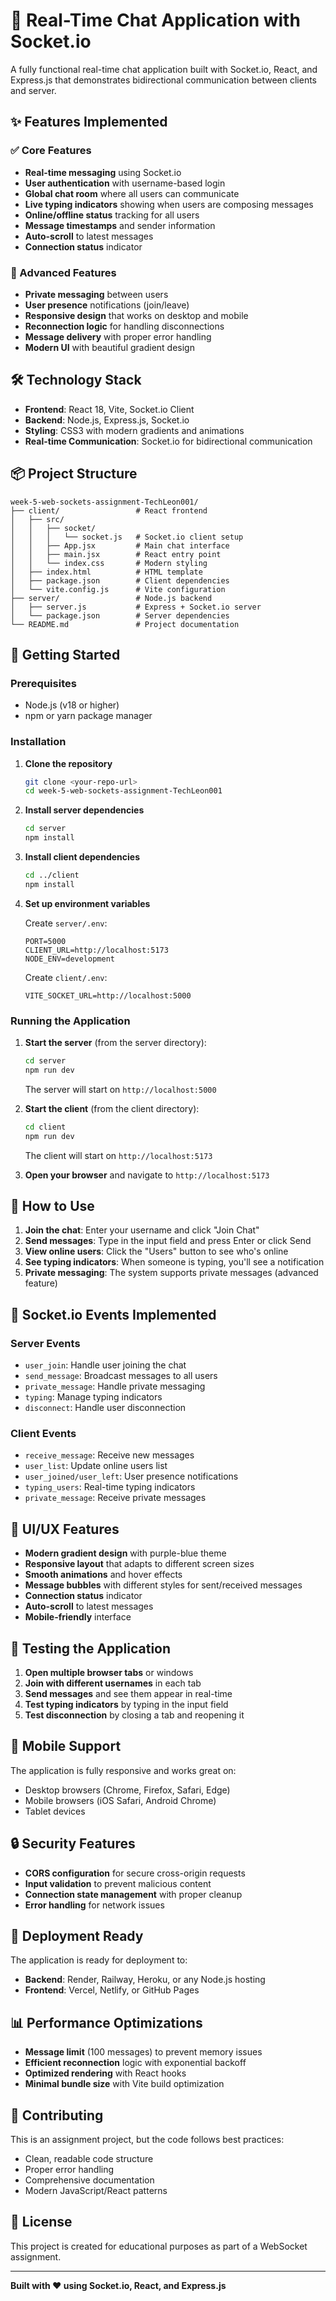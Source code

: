 # 🔄 Real-Time Chat Application with Socket.io

A fully functional real-time chat application built with Socket.io, React, and Express.js that demonstrates bidirectional communication between clients and server.

## ✨ Features Implemented

### ✅ Core Features
- **Real-time messaging** using Socket.io
- **User authentication** with username-based login
- **Global chat room** where all users can communicate
- **Live typing indicators** showing when users are composing messages
- **Online/offline status** tracking for all users
- **Message timestamps** and sender information
- **Auto-scroll** to latest messages
- **Connection status** indicator

### 🚀 Advanced Features
- **Private messaging** between users
- **User presence** notifications (join/leave)
- **Responsive design** that works on desktop and mobile
- **Reconnection logic** for handling disconnections
- **Message delivery** with proper error handling
- **Modern UI** with beautiful gradient design

## 🛠️ Technology Stack

- **Frontend**: React 18, Vite, Socket.io Client
- **Backend**: Node.js, Express.js, Socket.io
- **Styling**: CSS3 with modern gradients and animations
- **Real-time Communication**: Socket.io for bidirectional communication

## 📦 Project Structure

```
week-5-web-sockets-assignment-TechLeon001/
├── client/                 # React frontend
│   ├── src/
│   │   ├── socket/
│   │   │   └── socket.js   # Socket.io client setup
│   │   ├── App.jsx         # Main chat interface
│   │   ├── main.jsx        # React entry point
│   │   └── index.css       # Modern styling
│   ├── index.html          # HTML template
│   ├── package.json        # Client dependencies
│   └── vite.config.js      # Vite configuration
├── server/                 # Node.js backend
│   ├── server.js           # Express + Socket.io server
│   └── package.json        # Server dependencies
└── README.md               # Project documentation
```

## 🚀 Getting Started

### Prerequisites
- Node.js (v18 or higher)
- npm or yarn package manager

### Installation

1. **Clone the repository**
   ```bash
   git clone <your-repo-url>
   cd week-5-web-sockets-assignment-TechLeon001
   ```

2. **Install server dependencies**
   ```bash
   cd server
   npm install
   ```

3. **Install client dependencies**
   ```bash
   cd ../client
   npm install
   ```

4. **Set up environment variables**

   Create `server/.env`:
   ```
   PORT=5000
   CLIENT_URL=http://localhost:5173
   NODE_ENV=development
   ```

   Create `client/.env`:
   ```
   VITE_SOCKET_URL=http://localhost:5000
   ```

### Running the Application

1. **Start the server** (from the server directory):
   ```bash
   cd server
   npm run dev
   ```
   The server will start on `http://localhost:5000`

2. **Start the client** (from the client directory):
   ```bash
   cd client
   npm run dev
   ```
   The client will start on `http://localhost:5173`

3. **Open your browser** and navigate to `http://localhost:5173`

## 🎯 How to Use

1. **Join the chat**: Enter your username and click "Join Chat"
2. **Send messages**: Type in the input field and press Enter or click Send
3. **View online users**: Click the "Users" button to see who's online
4. **See typing indicators**: When someone is typing, you'll see a notification
5. **Private messaging**: The system supports private messages (advanced feature)

## 🔧 Socket.io Events Implemented

### Server Events
- `user_join`: Handle user joining the chat
- `send_message`: Broadcast messages to all users
- `private_message`: Handle private messaging
- `typing`: Manage typing indicators
- `disconnect`: Handle user disconnection

### Client Events
- `receive_message`: Receive new messages
- `user_list`: Update online users list
- `user_joined/user_left`: User presence notifications
- `typing_users`: Real-time typing indicators
- `private_message`: Receive private messages

## 🎨 UI/UX Features

- **Modern gradient design** with purple-blue theme
- **Responsive layout** that adapts to different screen sizes
- **Smooth animations** and hover effects
- **Message bubbles** with different styles for sent/received messages
- **Connection status** indicator
- **Auto-scroll** to latest messages
- **Mobile-friendly** interface

## 🧪 Testing the Application

1. **Open multiple browser tabs** or windows
2. **Join with different usernames** in each tab
3. **Send messages** and see them appear in real-time
4. **Test typing indicators** by typing in the input field
5. **Test disconnection** by closing a tab and reopening it

## 📱 Mobile Support

The application is fully responsive and works great on:
- Desktop browsers (Chrome, Firefox, Safari, Edge)
- Mobile browsers (iOS Safari, Android Chrome)
- Tablet devices

## 🔒 Security Features

- **CORS configuration** for secure cross-origin requests
- **Input validation** to prevent malicious content
- **Connection state management** with proper cleanup
- **Error handling** for network issues

## 🚀 Deployment Ready

The application is ready for deployment to:
- **Backend**: Render, Railway, Heroku, or any Node.js hosting
- **Frontend**: Vercel, Netlify, or GitHub Pages

## 📊 Performance Optimizations

- **Message limit** (100 messages) to prevent memory issues
- **Efficient reconnection** logic with exponential backoff
- **Optimized rendering** with React hooks
- **Minimal bundle size** with Vite build optimization

## 🤝 Contributing

This is an assignment project, but the code follows best practices:
- Clean, readable code structure
- Proper error handling
- Comprehensive documentation
- Modern JavaScript/React patterns

## 📄 License

This project is created for educational purposes as part of a WebSocket assignment.

---

**Built with ❤️ using Socket.io, React, and Express.js** 